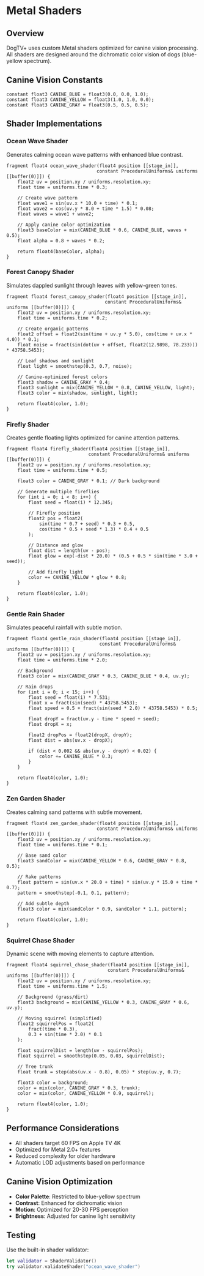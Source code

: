# Metal Shaders

## Overview

DogTV+ uses custom Metal shaders optimized for canine vision processing. All shaders are designed around the dichromatic color vision of dogs (blue-yellow spectrum).

## Canine Vision Constants

```metal
constant float3 CANINE_BLUE = float3(0.0, 0.0, 1.0);
constant float3 CANINE_YELLOW = float3(1.0, 1.0, 0.0);
constant float3 CANINE_GRAY = float3(0.5, 0.5, 0.5);
```

## Shader Implementations

### Ocean Wave Shader

Generates calming ocean wave patterns with enhanced blue contrast.

```metal
fragment float4 ocean_wave_shader(float4 position [[stage_in]],
                                 constant ProceduralUniforms& uniforms [[buffer(0)]]) {
    float2 uv = position.xy / uniforms.resolution.xy;
    float time = uniforms.time * 0.3;
    
    // Create wave pattern
    float wave1 = sin(uv.x * 10.0 + time) * 0.1;
    float wave2 = cos(uv.y * 8.0 + time * 1.5) * 0.08;
    float waves = wave1 + wave2;
    
    // Apply canine color optimization
    float3 baseColor = mix(CANINE_BLUE * 0.6, CANINE_BLUE, waves + 0.5);
    float alpha = 0.8 + waves * 0.2;
    
    return float4(baseColor, alpha);
}
```

### Forest Canopy Shader

Simulates dappled sunlight through leaves with yellow-green tones.

```metal
fragment float4 forest_canopy_shader(float4 position [[stage_in]],
                                    constant ProceduralUniforms& uniforms [[buffer(0)]]) {
    float2 uv = position.xy / uniforms.resolution.xy;
    float time = uniforms.time * 0.2;
    
    // Create organic patterns
    float2 offset = float2(sin(time + uv.y * 5.0), cos(time + uv.x * 4.0)) * 0.1;
    float noise = fract(sin(dot(uv + offset, float2(12.9898, 78.233))) * 43758.5453);
    
    // Leaf shadows and sunlight
    float light = smoothstep(0.3, 0.7, noise);
    
    // Canine-optimized forest colors
    float3 shadow = CANINE_GRAY * 0.4;
    float3 sunlight = mix(CANINE_YELLOW * 0.8, CANINE_YELLOW, light);
    float3 color = mix(shadow, sunlight, light);
    
    return float4(color, 1.0);
}
```

### Firefly Shader

Creates gentle floating lights optimized for canine attention patterns.

```metal
fragment float4 firefly_shader(float4 position [[stage_in]],
                              constant ProceduralUniforms& uniforms [[buffer(0)]]) {
    float2 uv = position.xy / uniforms.resolution.xy;
    float time = uniforms.time * 0.5;
    
    float3 color = CANINE_GRAY * 0.1; // Dark background
    
    // Generate multiple fireflies
    for (int i = 0; i < 8; i++) {
        float seed = float(i) * 12.345;
        
        // Firefly position
        float2 pos = float2(
            sin(time * 0.7 + seed) * 0.3 + 0.5,
            cos(time * 0.5 + seed * 1.3) * 0.4 + 0.5
        );
        
        // Distance and glow
        float dist = length(uv - pos);
        float glow = exp(-dist * 20.0) * (0.5 + 0.5 * sin(time * 3.0 + seed));
        
        // Add firefly light
        color += CANINE_YELLOW * glow * 0.8;
    }
    
    return float4(color, 1.0);
}
```

### Gentle Rain Shader

Simulates peaceful rainfall with subtle motion.

```metal
fragment float4 gentle_rain_shader(float4 position [[stage_in]],
                                  constant ProceduralUniforms& uniforms [[buffer(0)]]) {
    float2 uv = position.xy / uniforms.resolution.xy;
    float time = uniforms.time * 2.0;
    
    // Background
    float3 color = mix(CANINE_GRAY * 0.3, CANINE_BLUE * 0.4, uv.y);
    
    // Rain drops
    for (int i = 0; i < 15; i++) {
        float seed = float(i) * 7.531;
        float x = fract(sin(seed) * 43758.5453);
        float speed = 0.5 + fract(sin(seed * 2.0) * 43758.5453) * 0.5;
        
        float dropY = fract(uv.y - time * speed + seed);
        float dropX = x;
        
        float2 dropPos = float2(dropX, dropY);
        float dist = abs(uv.x - dropX);
        
        if (dist < 0.002 && abs(uv.y - dropY) < 0.02) {
            color += CANINE_BLUE * 0.3;
        }
    }
    
    return float4(color, 1.0);
}
```

### Zen Garden Shader

Creates calming sand patterns with subtle movement.

```metal
fragment float4 zen_garden_shader(float4 position [[stage_in]],
                                 constant ProceduralUniforms& uniforms [[buffer(0)]]) {
    float2 uv = position.xy / uniforms.resolution.xy;
    float time = uniforms.time * 0.1;
    
    // Base sand color
    float3 sandColor = mix(CANINE_YELLOW * 0.6, CANINE_GRAY * 0.8, 0.5);
    
    // Rake patterns
    float pattern = sin(uv.x * 20.0 + time) * sin(uv.y * 15.0 + time * 0.7);
    pattern = smoothstep(-0.1, 0.1, pattern);
    
    // Add subtle depth
    float3 color = mix(sandColor * 0.9, sandColor * 1.1, pattern);
    
    return float4(color, 1.0);
}
```

### Squirrel Chase Shader

Dynamic scene with moving elements to capture attention.

```metal
fragment float4 squirrel_chase_shader(float4 position [[stage_in]],
                                     constant ProceduralUniforms& uniforms [[buffer(0)]]) {
    float2 uv = position.xy / uniforms.resolution.xy;
    float time = uniforms.time * 1.5;
    
    // Background (grass/dirt)
    float3 background = mix(CANINE_YELLOW * 0.3, CANINE_GRAY * 0.6, uv.y);
    
    // Moving squirrel (simplified)
    float2 squirrelPos = float2(
        fract(time * 0.3),
        0.3 + sin(time * 2.0) * 0.1
    );
    
    float squirrelDist = length(uv - squirrelPos);
    float squirrel = smoothstep(0.05, 0.03, squirrelDist);
    
    // Tree trunk
    float trunk = step(abs(uv.x - 0.8), 0.05) * step(uv.y, 0.7);
    
    float3 color = background;
    color = mix(color, CANINE_GRAY * 0.3, trunk);
    color = mix(color, CANINE_YELLOW * 0.9, squirrel);
    
    return float4(color, 1.0);
}
```

## Performance Considerations

- All shaders target 60 FPS on Apple TV 4K
- Optimized for Metal 2.0+ features
- Reduced complexity for older hardware
- Automatic LOD adjustments based on performance

## Canine Vision Optimization

- **Color Palette**: Restricted to blue-yellow spectrum
- **Contrast**: Enhanced for dichromatic vision
- **Motion**: Optimized for 20-30 FPS perception
- **Brightness**: Adjusted for canine light sensitivity

## Testing

Use the built-in shader validator:

```swift
let validator = ShaderValidator()
try validator.validateShader("ocean_wave_shader")
```